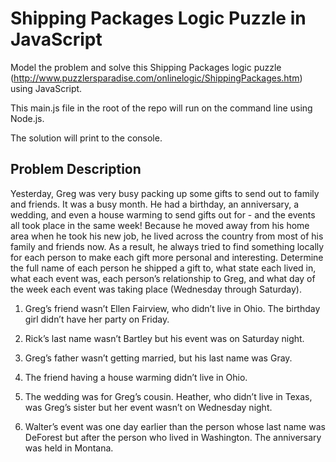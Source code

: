 # Shipping Packages Logic Puzzle in JavaScript
Model the problem and solve this Shipping Packages logic puzzle (http://www.puzzlersparadise.com/onlinelogic/ShippingPackages.htm) using JavaScript.

This main.js file in the root of the repo will run on the command line using Node.js.

The solution will print to the console.

## Problem Description

Yesterday, Greg was very busy packing up some gifts to send out to family and friends. It was a busy month. He had a birthday,
an anniversary, a wedding, and even a house warming to send gifts out for - and the events all took place in the same week!
Because he moved away from his home area when he took his new job, he lived across the country from most of his family and friends now.
As a result, he always tried to find something locally for each person to make each gift more personal and interesting. Determine the
full name of each person he shipped a gift to, what state each lived in, what each event was, each person’s relationship to Greg,
and what day of the week each event was taking place (Wednesday through Saturday).

1.  Greg’s friend wasn’t Ellen Fairview, who didn’t live in Ohio. The birthday girl didn’t have her party on Friday.

2.  Rick’s last name wasn’t Bartley but his event was on Saturday night.

3.  Greg’s father wasn’t getting married, but his last name was Gray.

4.  The friend having a house warming didn’t live in Ohio.

5.  The wedding was for Greg’s cousin. Heather, who didn’t live in Texas, was Greg’s sister but her event wasn’t on Wednesday night.

6.  Walter’s event was one day earlier than the person whose last name was DeForest but after the person who lived in Washington.
The anniversary was held in Montana.
